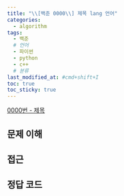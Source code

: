 ```yaml
---
title: "\\[백준 0000\\] 제목 lang 언어"
categories:
  - algorithm
tags:
  - 백준
  # 언어
  - 파이썬
  - python
  - c++
  # 분류
last_modified_at: #cmd+shift+I
toc: true
toc_sticky: true
---
```


[0000번 - 제목](https://www.acmicpc.net/problem/0000)

## 문제 이해

## 접근

## 정답 코드

```python

```
